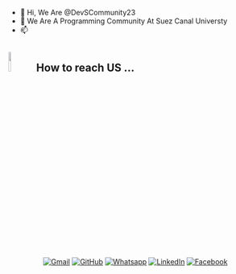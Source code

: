 - 👋 Hi, We Are @DevSCommunity23
- 💞️ We Are A Programming Community At Suez Canal Universty
- 📫 
## <img src="https://github.com/7oSkaaa/7oSkaaa/blob/main/Images/Connect-with-me.gif?raw=true" width="10%"> How to reach US ...

<p align="center">
	<a href="devscommunity2023@gmail.com"><img img src="https://img.shields.io/badge/gmail-%23EA4335.svg?style=plastic&logo=gmail&logoColor=white" alt="Gmail"/></a>
	<a href="https://github.com/DevSCommunity23"><img src="https://img.shields.io/badge/github-%23181717.svg?style=plastic&logo=github&logoColor=white" alt="GitHub"/></a>
	<a href="https://wa.me/0201012209503"><img src="https://img.shields.io/badge/whatsapp-%2325D366.svg?style=plastic&logo=whatsapp&logoColor=white" alt="Whatsapp"/></a>
	<a href="https:https://www.linkedin.com/company/devs-community"><img src="https://img.shields.io/badge/linkedin-%230A66C2.svg?style=plastic&logo=linkedin&logoColor=white" alt="LinkedIn"/></a>
	<a href="https://www.facebook.com/devSCommunity12/"><img src="https://img.shields.io/badge/facebook-%231877F2.svg?style=plastic&logo=facebook&logoColor=white" alt="Facebook"/></a>
</p>

<!---
DevSCommunity23/DevSCommunity23 is a ✨ special ✨ repository because its `README.md` (this file) appears on your GitHub profile.
You can click the Preview link to take a look at your changes.
--->
